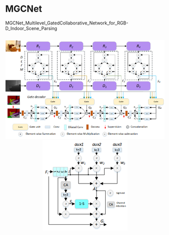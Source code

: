 # MGCNet
MGCNet_Multilevel_GatedCollaborative_Network_for_RGB-D_Indoor_Scene_Parsing
##
<div align=center>
<img src="https://github.com/EnquanYang2022/MGCNet/blob/main/images/model.png">
</div>
<div align=center>
<img src="https://github.com/EnquanYang2022/MGCNet/blob/main/images/Gate.png">
</div>
